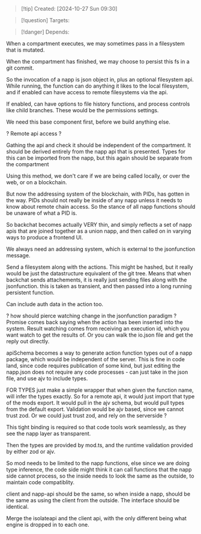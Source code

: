 
>[!tip] Created: [2024-10-27 Sun 09:30]

>[!question] Targets: 

>[!danger] Depends: 

When a compartment executes, we may sometimes pass in a filesystem that is mutated.

When the compartment has finished, we may choose to persist this fs in a git commit.

So the invocation of a napp is json object in, plus an optional filesystem api.  While running, the function can do anything it likes to the local filesystem, and if enabled can have access to remote filesystems via the api.

If enabled, can have options to file history functions, and process controls like child branches.  These would be the permissions settings.

We need this base component first, before we build anything else.

? Remote api access ? 

Gathing the api and check it should be independent of the compartment.
It should be derived entirely from the napp api that is presented.
Types for this can be imported from the napp, but this again should be separate from the compartment

Using this method, we don't care if we are being called locally, or over the web, or on a blockchain.

But now the addressing system of the blockchain, with PIDs, has gotten in the way.
PIDs should not really be inside of any napp unless it needs to know about remote chain access.
So the stance of all napp functions should be unaware of what a PID is.

So backchat becomes actually VERY thin, and simply reflects a set of napp apis that are joined together as a union napp, and then called on in varying ways to produce a frontend UI.

We always need an addressing system, which is external to the jsonfunction message.

Send a filesystem along with the actions.
This might be hashed, but it really would be just the datastructure equivalent of the git tree.
Means that when backchat sends attachements, it is really just sending files along with the jsonfunction.  this is taken as transient, and then passed into a long running persistent function.

Can include auth data in the action too.

? how should pierce watching change in the jsonfunction paradigm ?
Promise comes back saying when the action has been inserted into the system.
Result watching comes from receiving an execution id, which you want watch to get the results of.
Or you can walk the io.json file and get the reply out directly.

apiSchema becomes a way to generate action function types out of a napp package, which would be independent of the server.
This is fine in code land, since code requires publication of some kind, but just editing the napp.json does not require any code processes - can just take in the json file, and use ajv to include types.

FOR TYPES just make a simple wrapper that when given the function name, will infer the types exactly.  So for a remote api, it would just import that type of the mods export.  It would pull in the ajv schema, but would pull types from the default export.  Validation would be ajv based, since we cannot trust zod.   Or we could just trust zod, and rely on the serverside ?

This tight binding is required so that code tools work seamlessly, as they see the napp layer as transparent.

Then the types are provided by mod.ts, and the runtime validation provided by either zod or ajv.


So mod needs to be limited to the napp functions, else since we are doing type inference, the code side might think it can call functions that the napp side cannot process, so the inside needs to look the same as the outside, to maintain code compatiblity.


client and napp-api should be the same, so when inside a napp, should be the same as using the client from the outside.  The interface should be identical.

Merge the isolateapi and the client api, with the only different being what engine is dropped in to each one.